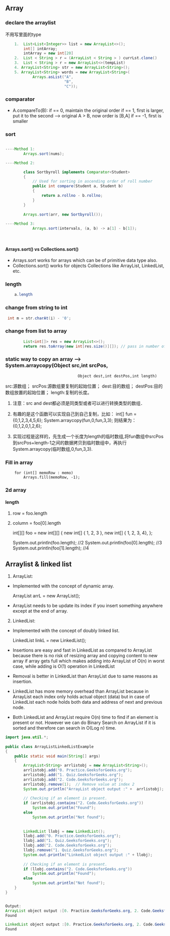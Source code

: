## Array

### declare the arraylist

不用写里面的type

```java
    1.	List<List<Integer>> list = new ArrayList<>();
    	int[] intArray; 
    	intArray = new int[20]
    2.  List < String > r = (ArrayList < String > ) currLst.clone()
    3.  List < String > r = new ArrayList<>(tempList)					--> initialize with templist
    4. ArrayList<String> str = new ArrayList<String>();
    5. ArrayList<String> words = new ArrayList<String>(
            Arrays.asList("A",
                          "B",
                          "C"));
```

### comparator

- A.compareTo(B): if == 0, maintain the original order
                  if == 1, first is larger, put it to the second --> original A > B, now order is [B,A]
                  if == -1, first is smaller


### sort
```java

----Method 1:
        Arrays.sort(nums);

----Method 2:

        class Sortbyroll implements Comparator<Student> 
        { 
            // Used for sorting in ascending order of roll number 
            public int compare(Student a, Student b) 
            { 
                return a.rollno - b.rollno; 
            } 
        } 
      
        Arrays.sort(arr, new Sortbyroll()); 
  
----Method 3:
            Arrays.sort(intervals, (a, b) -> a[1] - b[1]);

    
```

#### Arrays.sort() vs Collections.sort()
- Arrays.sort works for arrays which can be of primitive data type also. 
- Collections.sort() works for objects Collections like ArrayList, LinkedList, etc.

### length
```java
	a.length
```

### change from string to int
```java
 int m = str.charAt(i) - '0';
 ```

### change from list to array
```java
        List<int[]> res = new ArrayList<>();
        return res.toArray(new int[res.size()][]); // pass in number of elements in the list.

 ```

### static way to copy an array --> System.arraycopy(Object src,int srcPos,
									Object dest,int destPos,int length)

src:源数组；		srcPos:源数组要复制的起始位置；
dest:目的数组；	destPos:目的数组放置的起始位置；		length:复制的长度。

1. 注意：src and dest都必须是同类型或者可以进行转换类型的数组．
2. 有趣的是这个函数可以实现自己到自己复制，比如：
	int[] fun ={0,1,2,3,4,5,6}; 
	System.arraycopy(fun,0,fun,3,3);
	则结果为：{0,1,2,0,1,2,6};

3. 实现过程是这样的，先生成一个长度为length的临时数组,将fun数组中srcPos 
	到srcPos+length-1之间的数据拷贝到临时数组中，再执行System.arraycopy(临时数组,0,fun,3,3).

### Fill in array

        for (int[] memoRow : memo)
            Arrays.fill(memoRow, -1);

### 2d array 

#### length

1. row = foo.length
2. column = foo[0].length


    int[][] foo = new int[][] {
        new int[] { 1, 2, 3 },
        new int[] { 1, 2, 3, 4},
    };

    System.out.println(foo.length); //2
    System.out.println(foo[0].length); //3
    System.out.println(foo[1].length); //4


## Arraylist & linked list
1. ArrayList:

- Implemented with the concept of dynamic array.

    ArrayList<Type> arrL = new ArrayList<Type>();

- ArrayList needs to be update its index if you insert something anywhere except at the end of array.

2. LinkedList:
- Implemented with the concept of doubly linked list.

    LinkedList<Type> linkL = new LinkedList<Type>();


- Insertions are easy and fast in LinkedList as compared to ArrayList because there is no risk of resizing array and copying content to new array if array gets full which makes adding into ArrayList of O(n) in worst case, while adding is O(1) operation in LinkedList
 
- Removal is better in LinkedList than ArrayList due to same reasons as insertion.
- LinkedList has more memory overhead than ArrayList because in ArrayList each index only holds actual object (data) but in case of LinkedList each node holds both data and address of next and previous node.

- Both LinkedList and ArrayList require O(n) time to find if an element is present or not. However we can do Binary Search on ArrayList if it is sorted and therefore can search in O(Log n) time.

```java
import java.util.*;
  
public class ArrayListLinkedListExample 
{ 
    public static void main(String[] args) 
    { 
        ArrayList<String> arrlistobj = new ArrayList<String>(); 
        arrlistobj.add("0. Practice.GeeksforGeeks.org"); 
        arrlistobj.add("1. Quiz.GeeksforGeeks.org"); 
        arrlistobj.add("2. Code.GeeksforGeeks.org"); 
        arrlistobj.remove(1);  // Remove value at index 2 
        System.out.println("ArrayList object output :" +  arrlistobj); 
  
        // Checking if an element is present. 
        if (arrlistobj.contains("2. Code.GeeksforGeeks.org")) 
            System.out.println("Found"); 
        else
            System.out.println("Not found"); 
  
  
        LinkedList llobj = new LinkedList(); 
        llobj.add("0. Practice.GeeksforGeeks.org"); 
        llobj.add("1. Quiz.GeeksforGeeks.org"); 
        llobj.add("2. Code.GeeksforGeeks.org"); 
        llobj.remove("1. Quiz.GeeksforGeeks.org"); 
        System.out.println("LinkedList object output :" + llobj); 
  
        // Checking if an element is present. 
        if (llobj.contains("2. Code.GeeksforGeeks.org")) 
            System.out.println("Found"); 
        else
            System.out.println("Not found"); 
    } 
} 


Output:
ArrayList object output :[0. Practice.GeeksforGeeks.org, 2. Code.GeeksforGeeks.org]
Found

LinkedList object output :[0. Practice.GeeksforGeeks.org, 2. Code.GeeksforGeeks.org]
Found
```


